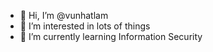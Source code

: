 - 👋 Hi, I’m @vunhatlam
- 👀 I’m interested in lots of things
- 🌱 I’m currently learning Information Security

<!---
vunhatlam/vunhatlam is a ✨ special ✨ repository because its `README.md` (this file) appears on your GitHub profile.
You can click the Preview link to take a look at your changes.
--->
